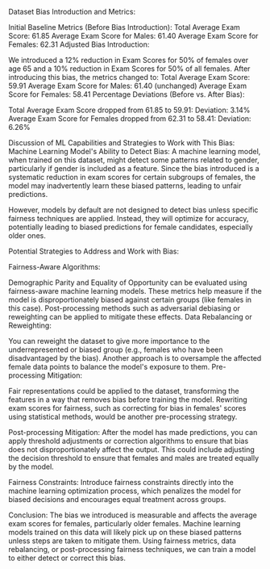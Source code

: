 Dataset Bias Introduction and Metrics:

Initial Baseline Metrics (Before Bias Introduction):
Total Average Exam Score: 61.85
Average Exam Score for Males: 61.40
Average Exam Score for Females: 62.31
Adjusted Bias Introduction:

We introduced a 12% reduction in Exam Scores for 50% of females over age 65 and a 10% reduction in Exam Scores for 50% of all females.
After introducing this bias, the metrics changed to:
Total Average Exam Score: 59.91
Average Exam Score for Males: 61.40 (unchanged)
Average Exam Score for Females: 58.41
Percentage Deviations (Before vs. After Bias):

Total Average Exam Score dropped from 61.85 to 59.91:
Deviation: 
3.14%
Average Exam Score for Females dropped from 62.31 to 58.41:
Deviation: 
6.26%

Discussion of ML Capabilities and Strategies to Work with This Bias:
Machine Learning Model's Ability to Detect Bias:
A machine learning model, when trained on this dataset, might detect some patterns related to gender, particularly if gender is included as a feature. Since the bias introduced is a systematic reduction in exam scores for certain subgroups of females, the model may inadvertently learn these biased patterns, leading to unfair predictions.

However, models by default are not designed to detect bias unless specific fairness techniques are applied. Instead, they will optimize for accuracy, potentially leading to biased predictions for female candidates, especially older ones.

Potential Strategies to Address and Work with Bias:

Fairness-Aware Algorithms:

Demographic Parity and Equality of Opportunity can be evaluated using fairness-aware machine learning models.
These metrics help measure if the model is disproportionately biased against certain groups (like females in this case).
Post-processing methods such as adversarial debiasing or reweighting can be applied to mitigate these effects.
Data Rebalancing or Reweighting:

You can reweight the dataset to give more importance to the underrepresented or biased group (e.g., females who have been disadvantaged by the bias).
Another approach is to oversample the affected female data points to balance the model's exposure to them.
Pre-processing Mitigation:

Fair representations could be applied to the dataset, transforming the features in a way that removes bias before training the model.
Rewriting exam scores for fairness, such as correcting for bias in females' scores using statistical methods, would be another pre-processing strategy.

Post-processing Mitigation:
After the model has made predictions, you can apply threshold adjustments or correction algorithms to ensure that bias does not disproportionately affect the output.
This could include adjusting the decision threshold to ensure that females and males are treated equally by the model.

Fairness Constraints:
Introduce fairness constraints directly into the machine learning optimization process, which penalizes the model for biased decisions and encourages equal treatment across groups.

Conclusion:
The bias we introduced is measurable and affects the average exam scores for females, particularly older females. Machine learning models trained on this data will likely pick up on these biased patterns unless steps are taken to mitigate them. Using fairness metrics, data rebalancing, or post-processing fairness techniques, we can train a model to either detect or correct this bias.
